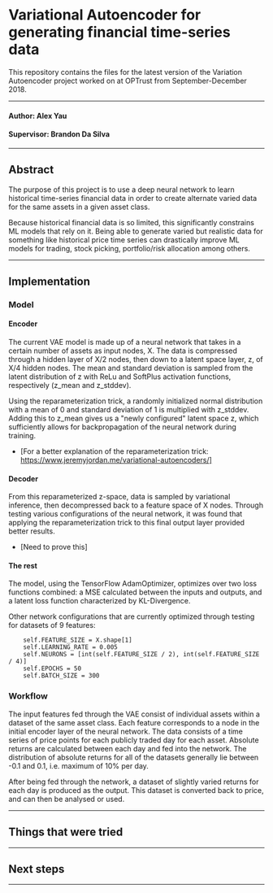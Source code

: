 # Variational Autoencoder for generating financial time-series data

This repository contains the files for the latest version of the Variation Autoencoder 
project worked on at OPTrust from September-December 2018.

---------------------------------------------------------------------------------------------------------

#### Author: Alex Yau

#### Supervisor: Brandon Da Silva

---------------------------------------------------------------------------------------------------------

## Abstract

The purpose of this project is to use a deep neural network to learn historical 
time-series financial data in order to create alternate varied data for the same assets in a given asset class.

Because historical financial data is so limited, this significantly constrains ML models that rely on it.
Being able to generate varied but realistic data for something like historical price time series 
can drastically improve ML models for trading, stock picking, portfolio/risk allocation among others.

---------------------------------------------------------------------------------------------------------

## Implementation

### Model

#### Encoder
The current VAE model is made up of a neural network that takes in a certain number of assets as input nodes, X. 
The data is compressed through a hidden layer of X/2 nodes, then down to a latent space layer, z, of X/4 hidden nodes. 
The mean and standard deviation is sampled from the latent distribution of z with ReLu and SoftPlus activation functions, respectively
(z_mean and z_stddev).

Using the reparameterization trick, a randomly initialized normal distribution with a mean of 0 and standard deviation of 1 
is multiplied with z_stddev. Adding this to z_mean gives us a "newly configured" latent space z, which sufficiently allows for
backpropagation of the neural network during training. 
*   [For a better explanation of the reparameterization trick: https://www.jeremyjordan.me/variational-autoencoders/]

#### Decoder
From this reparameterized z-space, data is sampled by variational inference, then decompressed back to a feature space of X nodes.
Through testing various configurations of the neural network, it was found that applying the reparameterization trick 
to this final output layer provided better results.
*   [Need to prove this]

#### The rest
The model, using the TensorFlow AdamOptimizer, optimizes over two loss functions combined:
a MSE calculated between the inputs and outputs, and a latent loss function characterized by KL-Divergence. 

Other network configurations that are currently optimized through testing for datasets of 9 features:

        self.FEATURE_SIZE = X.shape[1] 
        self.LEARNING_RATE = 0.005
        self.NEURONS = [int(self.FEATURE_SIZE / 2), int(self.FEATURE_SIZE / 4)]
        self.EPOCHS = 50
        self.BATCH_SIZE = 300


### Workflow
The input features fed through the VAE consist of individual assets within a dataset of the same asset class.
Each feature corresponds to a node in the initial encoder layer of the neural network. 
The data consists of a time series of price points for each publicly traded day for each asset.
Absolute returns are calculated between each day and fed into the network. 
The distribution of absolute returns for all of the datasets generally lie between -0.1 and 0.1, i.e. maximum of 10% per day.

After being fed through the network, a dataset of slightly varied returns for each day is produced as the output.
This dataset is converted back to price, and can then be analysed or used.

---------------------------------------------------------------------------------------------------------

## Things that were tried



---------------------------------------------------------------------------------------------------------

## Next steps



---------------------------------------------------------------------------------------------------------
